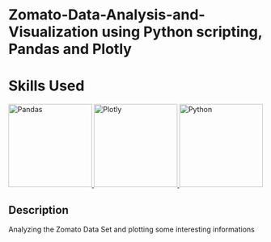# Zomato-Data-Analysis-and-Visualization using Python scripting, Pandas and Plotly

<h1>Skills Used </h1>
<a href="http://janethomas.pythonanywhere.com/">
<img alt="Pandas" src="https://upload.wikimedia.org/wikipedia/commons/thumb/e/ed/Pandas_logo.svg/2560px-Pandas_logo.svg.png" width="165"/>
<img alt="Plotly" src="https://upload.wikimedia.org/wikipedia/commons/thumb/8/8a/Plotly-logo.png/1200px-Plotly-logo.png" width="165"/>
<img alt="Python" src="https://www.python.org/static/community_logos/python-logo-master-v3-TM.png" width="165"/>
</a>

## Description
 
Analyzing the Zomato Data Set and plotting some interesting informations
